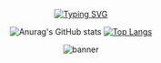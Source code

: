 <div align="center">

[![Typing SVG](https://readme-typing-svg.demolab.com?font=Fira+Code&pause=700&color=FFFFFF&center=true&vCenter=true&width=435&lines=Data+Analyst;Python;Power+Bi;Learning+to+Ethical+hack)](https://git.io/typing-svg)

![Anurag's GitHub stats](https://github-readme-stats.vercel.app/api?username=bmmrxx&show_icons=true&theme=tokyonight)
[![Top Langs](https://github-readme-stats.vercel.app/api/top-langs/?username=bmmrxx&layout=compact&theme=tokyonight)](https://github.com/bmmrxx)

![banner](https://github.com/bmmrxx/bmmrxx/assets/139537072/8859d8c1-10d0-4aa6-a832-a14e88020d40)

</div>
